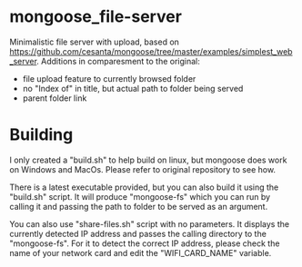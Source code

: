 # mongoose_file-server
Minimalistic file server with upload, based on https://github.com/cesanta/mongoose/tree/master/examples/simplest_web_server.
Additions in comparesment to the original:
- file upload feature to currently browsed folder
- no "Index of" in title, but actual path to folder being served
- parent folder link

# Building
I only created a "build.sh" to help build on linux, but mongoose does work on Windows and MacOs. Please refer to original repository to see how.

There is a latest executable provided, but you can also build it using the "build.sh" script. It will produce "mongoose-fs" which you can run by calling it and passing the path to folder to be served as an argument. 

You can also use "share-files.sh" script with no parameters. It displays the currently detected IP address and passes the calling directory to the "mongoose-fs". For it to detect the correct IP address, please check the name of your network card and edit the "WIFI_CARD_NAME" variable. 


